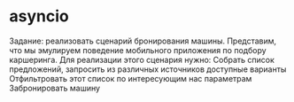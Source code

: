 # asyncio
Задание: реализовать сценарий бронирования машины.
Представим, что мы эмулируем поведение мобильного приложения по подбору каршеринга. Для реализации этого сценария нужно:
Собрать список предложений, запросить из различных источников доступные варианты
Отфильтровать этот список по интересующим нас параметрам
Забронировать машину
